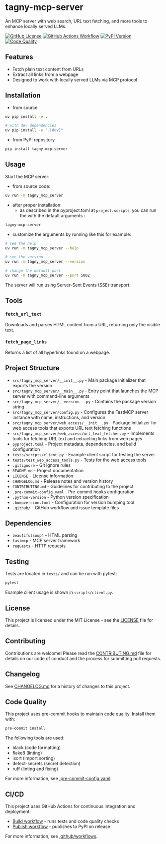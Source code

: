 # tagny-mcp-server
An MCP server with web search, URL text fetching, and more tools to enhance locally served LLMs.

[![GitHub License](https://img.shields.io/github/license/tagny/tagny-mcp-server)](LICENSE)
[![GitHub Actions Workflow](https://github.com/tagny/tagny-mcp-server/actions/workflows/build.yml/badge.svg)](https://github.com/tagny/tagny-mcp-server/actions/workflows/build.yml)
[![PyPI Version](https://img.shields.io/pypi/v/tagny-mcp-server)](https://pypi.org/project/tagny-mcp-server/)
[![Code Quality](https://img.shields.io/badge/code%20quality-ruff-blue)](https://github.com/astral-sh/ruff)

## Features

- Fetch plain text content from URLs
- Extract all links from a webpage
- Designed to work with locally served LLMs via MCP protocol

## Installation

* from source
```bash
uv pip install -e .

# with dev dependencies
uv pip install -e ".[dev]"
```
* from PyPI repository
```sh
pip install tagny-mcp-server
```
## Usage

Start the MCP server:

* from source code:
```sh
uv run -m tagny_mcp_server
```
* after proper installation:
  - as described in the pyproject.toml at `project.scripts`, you can run the with the default arguments :
```sh
tagny-mcp-server
```
  - customize the arguments by running like this for example:
```sh
# see the help
uv run -m tagny_mcp_server --help

# see the version
uv run -m tagny_mcp_server --version

# change the default port
uv run -m tagny_mcp_server --port 5002
```

The server will run using Server-Sent Events (SSE) transport.

## Tools

### `fetch_url_text`
Downloads and parses HTML content from a URL, returning only the visible text.

### `fetch_page_links`
Returns a list of all hyperlinks found on a webpage.

## Project Structure

- `src/tagny_mcp_server/__init__.py` - Main package initializer that exports the version
- `src/tagny_mcp_server/__main__.py` - Entry point that launches the MCP server with command-line arguments
- `src/tagny_mcp_server/__version__.py` - Contains the package version string
- `src/tagny_mcp_server/config.py` - Configures the FastMCP server instance with name, instructions, and version
- `src/tagny_mcp_server/web_access/__init__.py` - Package initializer for web access tools that exports URL text fetching functions
- `src/tagny_mcp_server/web_access/url_text_fetcher.py` - Implements tools for fetching URL text and extracting links from web pages
- `pyproject.toml` - Project metadata, dependencies, and build configuration
- `tests/scripts/client.py` - Example client script for testing the server
- `tests/test_web_access_tools.py` - Tests for the web access tools
- `.gitignore` - Git ignore rules
- `README.md` - Project documentation
- `LICENSE` - License information
- `CHANGELOG.md` - Release notes and version history
- `CONTRIBUTING.md` - Guidelines for contributing to the project
- `.pre-commit-config.yaml` - Pre-commit hooks configuration
- `.python-version` - Python version specification
- `.bumpversion.toml` - Configuration for version bumping tool
- `.github/` - GitHub workflow and issue template files

## Dependencies

- `beautifulsoup4` - HTML parsing
- `fastmcp` - MCP server framework
- `requests` - HTTP requests

## Testing

Tests are located in `tests/` and can be run with pytest:

```bash
pytest
```

Example client usage is shown in `scripts/client.py`.

## License

This project is licensed under the MIT License - see the [LICENSE](LICENSE) file for details.

## Contributing

Contributions are welcome! Please read the [CONTRIBUTING.md](CONTRIBUTING.md) file for details on our code of conduct and the process for submitting pull requests.

## Changelog

See [CHANGELOG.md](CHANGELOG.md) for a history of changes to this project.

## Code Quality

This project uses pre-commit hooks to maintain code quality. Install them with:

```bash
pre-commit install
```

The following tools are used:
- black (code formatting)
- flake8 (linting)
- isort (import sorting)
- detect-secrets (secret detection)
- ruff (linting and fixing)

For more information, see [.pre-commit-config.yaml](.pre-commit-config.yaml).

## CI/CD

This project uses GitHub Actions for continuous integration and deployment:

- [Build workflow](.github/workflows/build.yml) - runs tests and code quality checks
- [Publish workflow](.github/workflows/publish.yml) - publishes to PyPI on release

For more information, see [.github/workflows](.github/workflows).
